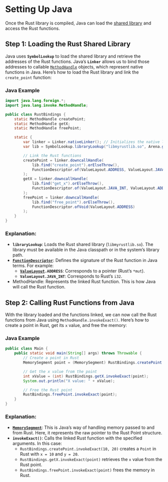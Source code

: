 # Setting Up Java
Once the Rust library is compiled, Java can load the [shared library](so.md) and access the Rust functions.

## Step 1: Loading the Rust Shared Library
Java uses **`SymbolLookup`** to load the shared library and retrieve the addresses of the Rust functions. Java’s **`Linker`** allows us to bind those addresses to callable [`MethodHandle`](method_handle.md) objects, which represent native functions in Java.
Here’s how to load the Rust library and link the `create_point` function:

### Java Example
```java
import java.lang.foreign.*;
import java.lang.invoke.MethodHandle;

public class RustBindings {
    static MethodHandle createPoint;
    static MethodHandle getX;
    static MethodHandle freePoint;

    static {
        var linker = Linker.nativeLinker(); // Initializes the native linker
        var lib = SymbolLookup.libraryLookup("libmyrustlib.so", Arena.global()); // Loads the Rust library

        // Link the Rust functions
        createPoint = linker.downcallHandle(
            lib.find("create_point").orElseThrow(), 
            FunctionDescriptor.of(ValueLayout.ADDRESS, ValueLayout.JAVA_INT, ValueLayout.JAVA_INT)
        );
        getX = linker.downcallHandle(
            lib.find("get_x").orElseThrow(), 
            FunctionDescriptor.of(ValueLayout.JAVA_INT, ValueLayout.ADDRESS)
        );
        freePoint = linker.downcallHandle(
            lib.find("free_point").orElseThrow(), 
            FunctionDescriptor.ofVoid(ValueLayout.ADDRESS)
        );
    }
}
```

### Explanation:
- **`libraryLookup`**: Loads the Rust shared library (`libmyrustlib.so`). The library must be available in the Java classpath or in the system’s library path.
- **[`FunctionDescriptor`](function_descriptor.md)**: Defines the signature of the Rust function in Java terms. For example:
    - **[`ValueLayout`](value_layout.md)`.ADDRESS`**: Corresponds to a pointer (Rust’s `*mut`).
    - **`ValueLayout.JAVA_INT`**: Corresponds to Rust’s `i32`.
- MethodHandle: Represents the linked Rust function. This is how Java will call the Rust function.

## Step 2: Calling Rust Functions from Java
With the library loaded and the functions linked, we can now call the Rust functions from Java using `MethodHandle.invokeExact()`. Here’s how to create a point in Rust, get its `x` value, and free the memory:

### Java Example
```java
public class Main {
    public static void main(String[] args) throws Throwable {
        // Create a point in Rust
        MemorySegment point = (MemorySegment) RustBindings.createPoint.invokeExact(10, 20);

        // Get the x value from the point
        int xValue = (int) RustBindings.getX.invokeExact(point);
        System.out.println("X value: " + xValue);

        // Free the Rust point
        RustBindings.freePoint.invokeExact(point);
    }
}
```

### Explanation:
- **[`MemorySegment`](memory_segment.md)**: This is Java’s way of handling memory passed to and from Rust. Here, it represents the raw pointer to the Rust Point structure.
- **`invokeExact()`**: Calls the linked Rust function with the specified arguments. In this case:
    - `RustBindings.createPoint.invokeExact(10, 20)` creates a `Point` in Rust with `x = 10` and `y = 20`.
    - `RustBindings.getX.invokeExact(point)` retrieves the `x` value from the Rust point.
    - `RustBindings.freePoint.invokeExact(point)` frees the memory in Rust.
